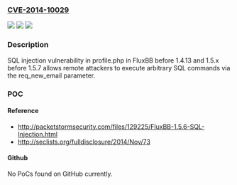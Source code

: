 ### [CVE-2014-10029](https://cve.mitre.org/cgi-bin/cvename.cgi?name=CVE-2014-10029)
![](https://img.shields.io/static/v1?label=Product&message=n%2Fa&color=blue)
![](https://img.shields.io/static/v1?label=Version&message=n%2Fa&color=blue)
![](https://img.shields.io/static/v1?label=Vulnerability&message=n%2Fa&color=brighgreen)

### Description

SQL injection vulnerability in profile.php in FluxBB before 1.4.13 and 1.5.x before 1.5.7 allows remote attackers to execute arbitrary SQL commands via the req_new_email parameter.

### POC

#### Reference
- http://packetstormsecurity.com/files/129225/FluxBB-1.5.6-SQL-Injection.html
- http://seclists.org/fulldisclosure/2014/Nov/73

#### Github
No PoCs found on GitHub currently.

